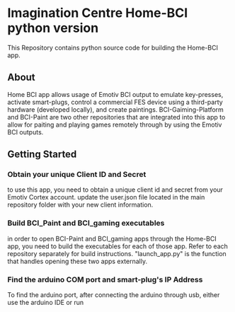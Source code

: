 # Imagination Centre Home-BCI python version 
This Repository contains python source code for building the Home-BCI app. 

## About
Home BCI app allows usage of Emotiv BCI output to emulate key-presses, activate smart-plugs, control a commercial FES device using a third-party hardware (developed locally), and create paintings. 
BCI-Gaiming-Platform and BCI-Paint are two other repositories  that are integrated into this app to allow for paiting and playing games remotely through by using the Emotiv BCI outputs. 

## Getting Started

### Obtain your unique Client ID and Secret 
to use this app, you need to obtain a unique client id and secret from your Emotiv Cortex account. update the user.json file located in the main repository folder with your new client information. 

### Build BCI_Paint and BCI_gaming executables 
in order to open BCI-Paint and BCI_gaming apps through the Home-BCI app, you need to build the executables for each of those app. 
Refer to each repository separately for build instructions. "launch_app.py" is the function that handles opening these two apps externally. 

### Find the arduino COM port and smart-plug's IP Address 
To find the arduino port, after connecting the arduino through usb, either use the arduino IDE or run 


    
